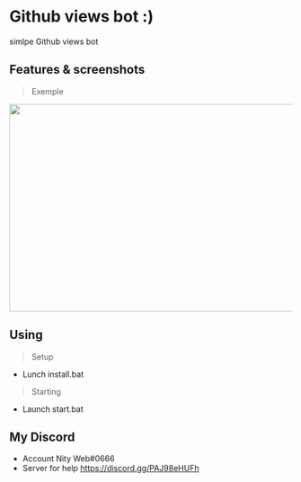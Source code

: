 # Github views bot :)
simlpe Github views bot 

## Features & screenshots

> Exemple
<img src="demo.gif" width="665" height="369"/> 

## Using
> Setup
* Lunch install.bat
> Starting
* Launch start.bat

## My Discord
* Account
Nity Web#0666
* Server for help
https://discord.gg/PAJ98eHUFh